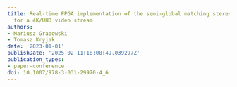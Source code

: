 ```yaml
---
title: Real-time FPGA implementation of the semi-global matching stereo vision algorithm
  for a 4K/UHD video stream
authors:
- Mariusz Grabowski
- Tomasz Kryjak
date: '2023-01-01'
publishDate: '2025-02-11T18:08:49.039297Z'
publication_types:
- paper-conference
doi: 10.1007/978-3-031-29970-4_6
---
```

